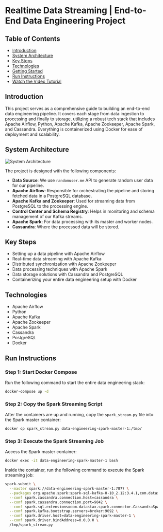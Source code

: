 # Realtime Data Streaming | End-to-End Data Engineering Project 

## Table of Contents
- [Introduction](#introduction)
- [System Architecture](#system-architecture)
- [Key Steps](#key-steps)
- [Technologies](#technologies)
- [Getting Started](#getting-started)
- [Run Instructions](#run-instructions)
- [Watch the Video Tutorial](#watch-the-video-tutorial)

## Introduction

This project serves as a comprehensive guide to building an end-to-end data engineering pipeline. It covers each stage from data ingestion to processing and finally to storage, utilizing a robust tech stack that includes Apache Airflow, Python, Apache Kafka, Apache Zookeeper, Apache Spark, and Cassandra. Everything is containerized using Docker for ease of deployment and scalability.

## System Architecture

![System Architecture](https://github.com/airscholar/e2e-data-engineering/blob/main/Data%20engineering%20architecture.png)

The project is designed with the following components:

- **Data Source**: We use `randomuser.me` API to generate random user data for our pipeline.
- **Apache Airflow**: Responsible for orchestrating the pipeline and storing fetched data in a PostgreSQL database.
- **Apache Kafka and Zookeeper**: Used for streaming data from PostgreSQL to the processing engine.
- **Control Center and Schema Registry**: Helps in monitoring and schema management of our Kafka streams.
- **Apache Spark**: For data processing with its master and worker nodes.
- **Cassandra**: Where the processed data will be stored.

## Key Steps

- Setting up a data pipeline with Apache Airflow
- Real-time data streaming with Apache Kafka
- Distributed synchronization with Apache Zookeeper
- Data processing techniques with Apache Spark
- Data storage solutions with Cassandra and PostgreSQL
- Containerizing your entire data engineering setup with Docker

## Technologies

- Apache Airflow
- Python
- Apache Kafka
- Apache Zookeeper
- Apache Spark
- Cassandra
- PostgreSQL
- Docker

## Run Instructions

### Step 1: Start Docker Compose

Run the following command to start the entire data engineering stack:

```bash
docker-compose up -d
```

### Step 2: Copy the Spark Streaming Script

After the containers are up and running, copy the `spark_stream.py` file into the Spark master container:

```bash
docker cp spark_stream.py data-engineering-spark-master-1:/tmp/
```

### Step 3: Execute the Spark Streaming Job

Access the Spark master container:

```bash
docker exec -it data-engineering-spark-master-1 bash
```

Inside the container, run the following command to execute the Spark streaming job:

```bash
spark-submit \
  --master spark://data-engineering-spark-master-1:7077 \
  --packages org.apache.spark:spark-sql-kafka-0-10_2.12:3.4.1,com.datastax.spark:spark-cassandra-connector_2.12:3.4.1 \
  --conf spark.cassandra.connection.host=cassandra \
  --conf spark.cassandra.connection.port=9042 \
  --conf spark.sql.extensions=com.datastax.spark.connector.CassandraSparkExtensions \
  --conf spark.kafka.bootstrap.servers=broker:9092 \
  --conf spark.driver.host=data-engineering-spark-master-1 \
  --conf spark.driver.bindAddress=0.0.0.0 \
  /tmp/spark_stream.py
```
